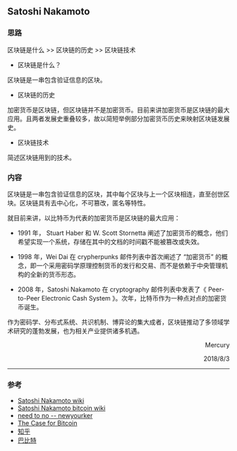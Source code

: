 ## Satoshi Nakamoto



### 思路

区块链是什么 >> 区块链的历史 >> 区块链技术

+ 区块链是什么？

区块链是一串包含验证信息的区块。

+ 区块链的历史

加密货币是区块链，但区块链并不是加密货币。目前来讲加密货币是区块链的最大应用。且两者发展史重叠较多，故以简短举例部分加密货币历史来映射区块链发展史。

+ 区块链技术

简述区块链用到的技术。



### 内容


区块链是一串包含验证信息的区块，其中每个区块与上一个区块相连，直至创世区块。区块链具有去中心化，不可篡改，匿名等特性。

就目前来讲，以比特币为代表的加密货币是区块链的最大应用：

+ 1991 年， Stuart Haber 和 W. Scott Stornetta 阐述了加密货币的概念，他们希望实现一个系统，存储在其中的文档的时间戳不能被篡改或失效。

+ 1998 年，Wei Dai 在 crypherpunks 邮件列表中首次阐述了 “加密货币” 的概念，即一个采用密码学原理控制货币的发行和交易、而不是依赖于中央管理机构的全新的货币形态。

+ 2008 年，Satoshi Nakamoto 在 cryptography 邮件列表中发表了《 Peer-to-Peer Electronic Cash System 》。次年，比特币作为一种点对点的加密货币诞生。

作为密码学、分布式系统、共识机制、博弈论的集大成者，区块链推动了多领域学术研究的蓬勃发展，也为相关产业提供诸多机遇。





<div align="right">

Mercury 

2018/8/3

</div>



---

### 参考

+ [Satoshi Nakamoto wiki](https://en.wikipedia.org/wiki/Satoshi_Nakamoto)
+ [Satoshi Nakamoto bitcoin wiki](https://en.bitcoin.it/wiki/Satoshi_Nakamoto)
+ [need to no -- newyourker](https://www.newyorker.com/business/currency/we-need-to-know-who-satoshi-nakamoto-is)
+ [The Case for Bitcoin](https://medium.com/@abarisser/who-is-satoshi-nakamoto-b18b2847ddb6)
+ [知乎](https://www.zhihu.com/question/22199390)
+ [巴比特](http://www.8btc.com/cypherpunk-satoshi)
